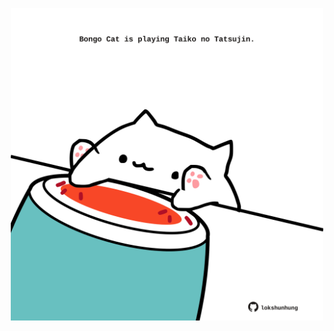 <!-- built at 15/04/2021, 06:09:42 UTC -->
<p align="center">
  <img width="500" height="500" src="./ReadmeImage.svg">
</p>
